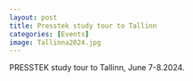```yaml
---
layout: post
title: Presstek study tour to Tallinn
categories: [Events]
image: Tallinna2024.jpg
---
```

PRESSTEK study tour to Tallinn, June 7-8.2024.
